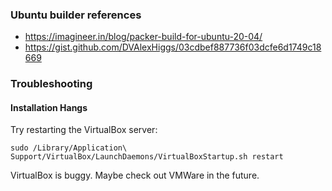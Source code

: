 ### Ubuntu builder references

* https://imagineer.in/blog/packer-build-for-ubuntu-20-04/
* https://gist.github.com/DVAlexHiggs/03cdbef887736f03dcfe6d1749c18669

### Troubleshooting

#### Installation Hangs

Try restarting the VirtualBox server:

    sudo /Library/Application\ Support/VirtualBox/LaunchDaemons/VirtualBoxStartup.sh restart

VirtualBox is buggy. Maybe check out VMWare in the future.
